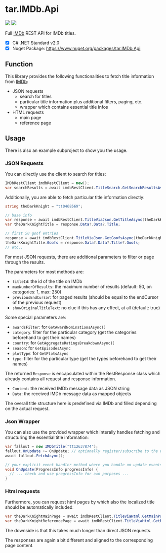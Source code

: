 # tar.IMDb.Api

![](https://img.shields.io/nuget/dt/tar.IMDb.Api) [![](https://img.shields.io/nuget/v/tar.IMDb.Api)](https://www.nuget.org/packages/tar.IMDb.Api)

Full [IMDb](https://www.imdb.com) REST API for IMDb titles.

 - [X] C# .NET Standard v2.0
 - [X] Nuget Package: https://www.nuget.org/packages/tar.IMDb.Api

## Function

This library provides the following functionalities to fetch title information from [IMDb](https://www.imdb.com):

- JSON requests 
  - search for titles
  - particular title information plus additional filters, paging, etc.
  - wrapper which contains essential title infos
- HTML requests
  - main page
  - reference page

## Usage

There is also an example subproject to show you the usage.

### JSON Requests

You can directly use the client to search for titles:

```cs
IMDbRestClient imdbRestClient = new();
var searchResults = await imdbRestClient.TitleSearch.GetSearchResultsAsync("dark kni");
```

Additionally, you are able to fetch particular title information directly:

```cs
string theDarkKnight = "tt0468569";

// base info
var response = await imdbRestClient.TitleViaJson.GetTitleAsync(theDarkKnight);
var theDarkKnightTitle = response.Data?.Data?.Title;

// first 50 goof entries
response = await imdbRestClient.TitleViaJson.GetGoofsAsync(theDarkKnight);
theDarkKnightTitle.Goofs = response.Data?.Data?.Title?.Goofs;
// etc..
```

For most JSON requests, there are additional parameters to filter or page through the results.

The parameters for most methods are:
- `titleId`: the id of the title on IMDb
- `maxNumberOfResults`: the maximum number of results (default: 50, on categories: 1, max: 250)
- `previousEndCursor`: for paged results (should be equal to the endCursor of the previous request)
- `showOriginalTitleText`: no clue if this has any effect, at all (default: true)

Some special parameters are:
- `awardsFilter`: for `GetAwardNominationsAsync()`
- `category`: filter for the particular category (get the categories beforehand to get their names)
- `country`: for `GetAggregateRatingsBreakdownAsync()`
- `season`: for `GetEpisodesAsync`
- `plotType`: for `GetPlotsAsync`
- `type`: filter for the particular type (get the types beforehand to get their names)

The returned `Response` is encapsulated within the RestResponse class which already contains all request and response information.

- `Content`: the received IMDb message data as JSON string
- `Data`: the received IMDb message data as mapped objects

The overall title structure here is predefined via IMDb and filled depending on the actual request.

### Json Wrapper

You can also use the provided wrapper which interally handles fetching and structuring the essential title information:

```cs
var fallout = new IMDbTitle("tt12637874");
fallout.OnUpdate += OnUpdate; // optionally register/subscribe to the update event
await fallout.FetchAsync();

// your explicit event handler method where you handle on update events
void OnUpdate(ProgressInfo progressInfo) {
  // ... check and use progressInfo for own purposes ...
}
```

### Html requests

Furthermore, you can request html pages by which also the localized title should be automatically included:

```cs
var theDarkKnightMainPage = await imdbRestClient.TitleViaHtml.GetMainPageAsync("tt0468569");
var theDarkKnightReferencePage = await imdbRestClient.TitleViaHtml.GetReferencePageAsync("tt0468569");
```

The downside is that this takes much longer than direct JSON requests.

The responses are again a bit different and aligned to the corresponding page content.
